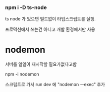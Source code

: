 ### npm i -D ts-node

ts node 가 있으면 빌드없이 타입스크립트를 실행.

프로덕션에서 쓰는건 아니고 개발 환경에서만 사용

# nodemon

서버를 일일이 재시작할 필요가없다고함

npm -i nodemon

스크립트로 가서 run dev 에 "nodemon --exec" 추가
